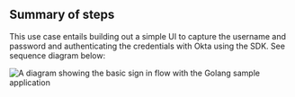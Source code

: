 ## Summary of steps

This use case entails building out a simple UI to capture the username and password
and authenticating the credentials with Okta using the SDK. See sequence diagram below:

<div class="common-image-format">

![A diagram showing the basic sign in flow with the Golang sample application](/img/oie-embedded-sdk/oie-embedded-sdk-go-use-case-basic-sign-on.png)

</div>
